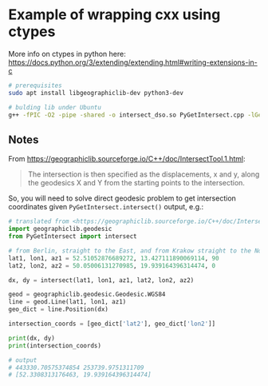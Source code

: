 # Example of wrapping cxx using ctypes

More info on ctypes in python here: <https://docs.python.org/3/extending/extending.html#writing-extensions-in-c>

```bash
# prerequisites
sudo apt install libgeographiclib-dev python3-dev

# bulding lib under Ubuntu
g++ -fPIC -O2 -pipe -shared -o intersect_dso.so PyGetIntersect.cpp -lGeographicLib -Wl,-rpath=/usr/lib/x86_64-linux-gnu
```

## Notes

From <https://geographiclib.sourceforge.io/C++/doc/IntersectTool.1.html>:

> The intersection is then specified as the displacements, x and y, along
> the geodesics X and Y from the starting points to the intersection.

So, you will need to solve direct geodesic problem to get intersection coordinates given `PyGetIntersect.intersect()` output, e.g.:

```python
# translated from <https://geographiclib.sourceforge.io/C++/doc/IntersectTool_8cpp_source.html>
import geographiclib.geodesic
from PyGetIntersect import intersect

# from Berlin, straight to the East, and from Krakow straight to the North
lat1, lon1, az1 = 52.51052876689272, 13.427111890069114, 90
lat2, lon2, az2 = 50.05006131270985, 19.939164396314474, 0

dx, dy = intersect(lat1, lon1, az1, lat2, lon2, az2)

geod = geographiclib.geodesic.Geodesic.WGS84
line = geod.Line(lat1, lon1, az1)
geo_dict = line.Position(dx)

intersection_coords = [geo_dict['lat2'], geo_dict['lon2']]

print(dx, dy)
print(intersection_coords)

# output
# 443330.70575374854 253739.9751311709
# [52.3308313176463, 19.939164396314474]
```
